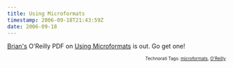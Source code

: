 ```yaml
---
title: Using Microformats
timestamp: 2006-09-18T21:43:59Z
date: 2006-09-18
---
```


<p><a href="http://suda.co.uk">Brian's</a> O'Reilly PDF on <a href="http://www.oreilly.com/catalog/microformats/">Using Microformats</a> is out. Go get one!</p>
<!-- technorati tags start --><p style="text-align:right;font-size:10px;">Technorati Tags: <a href="http://www.technorati.com/tag/microformats" rel="tag">microformats</a>, <a href="http://www.technorati.com/tag/O'Reilly" rel="tag">O'Reilly</a></p><!-- technorati tags end -->